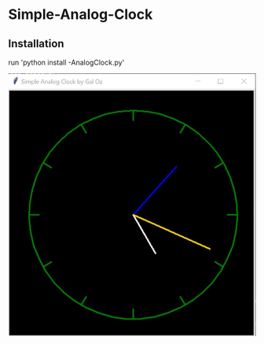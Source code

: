 # Simple-Analog-Clock

## Installation
run 'python install -AnalogClock.py'

![](Simple%20Analog%20Clock.JPG)
